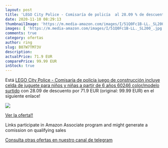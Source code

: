 ```yaml
---
layout: post
title: 'LEGO City Police - Comisaría de policía  al 28.09 % de descuento'
date: 2020-11-10 08:29:13
thumbnailImage: 'https://m.media-amazon.com/images/I/51Q0Fc1B-LL._SL200_.jpg'
images: [ 'https://m.media-amazon.com/images/I/51Q0Fc1B-LL._SL200_.jpg' ]
comments: true
category: ofertas
author: ring
slug: B07W7TM73V
description:
actualPrice: 71.9 EUR
comparePrice: 99.99 EUR
inStock: true
---
```


Está [LEGO City Police - Comisaría de policía  juego de construcción  incluye celda de juguete  para niños y niñas a partir de 6 años  60246    color/modelo surtido](https://www.amazon.es/dp/B07W7TM73V/?tag=redken-21) con 28.09 de descuento por 71.9 EUR (original: 99.99 EUR) en el siguiente enlace!

[![](https://m.media-amazon.com/images/I/51Q0Fc1B-LL._SL200_.jpg)](https://www.amazon.es/dp/B07W7TM73V/?tag=redken-21)

[Ver la oferta!!](https://www.amazon.es/dp/B07W7TM73V/?tag=redken-21)

Links participate in Amazon Associate program and might generate a comission on qualifying sales

[Consulta otras ofertas en nuestro canal de telegram](https://t.me/s/ofertas25)
